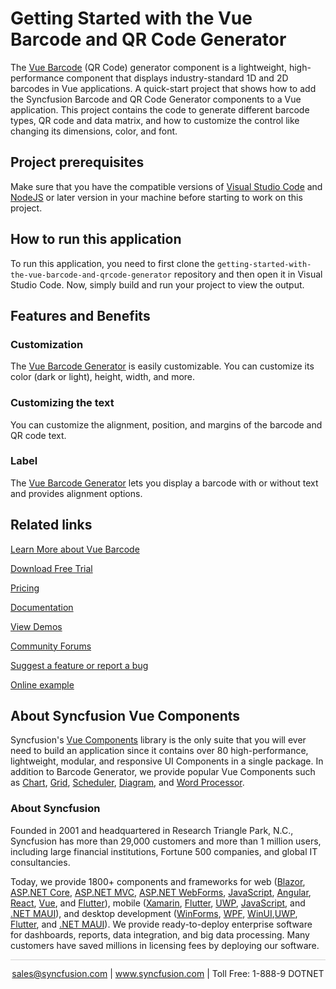# Getting Started with the Vue Barcode and QR Code Generator

The [Vue Barcode](https://www.syncfusion.com/vue-components/vue-barcode?utm_source=github&utm_medium=listing&utm_campaign=vue-barcode-github-samples) (QR Code) generator component is a lightweight, high-performance component that displays industry-standard 1D and 2D barcodes in Vue applications. A quick-start project that shows how to add the Syncfusion Barcode and QR Code Generator components to a Vue application. This project contains the code to generate different barcode types, QR code and data matrix, and how to customize the control like changing its dimensions, color, and font.

## Project prerequisites
Make sure that you have the compatible versions of [Visual Studio Code](https://code.visualstudio.com/download ) and [NodeJS](https://nodejs.org/en/download) or later version in your machine before starting to work on this project.

## How to run this application
To run this application, you need to first clone the `getting-started-with-the-vue-barcode-and-qrcode-generator` repository and then open it in Visual Studio Code. Now, simply build and run your project to view the output.


## Features and Benefits

### Customization

The [Vue Barcode Generator](https://www.syncfusion.com/vue-components/vue-barcode?utm_source=github&utm_medium=listing&utm_campaign=vue-barcode-github-samples) is easily customizable. You can customize its color (dark or light), height, width, and more.

### Customizing the text

You can customize the alignment, position, and margins of the barcode and QR code text.

### Label

The [Vue Barcode Generator](https://www.syncfusion.com/vue-components/vue-barcode?utm_source=github&utm_medium=listing&utm_campaign=vue-barcode-github-samples) lets you display a barcode with or without text and provides alignment options.

## Related links
[Learn More about Vue Barcode](https://www.syncfusion.com/vue-components/vue-barcode?utm_source=github&utm_medium=listing&utm_campaign=vue-barcode-github-samples)

[Download Free Trial](https://www.syncfusion.com/downloads/vue?utm_source=github&utm_medium=listing&utm_campaign=vue-grid-github-samples)

[Pricing](https://www.syncfusion.com/sales/teamlicense?utm_source=github&utm_medium=listing&utm_campaign=vue-barcode-github-samples)

[Documentation](https://ej2.syncfusion.com/vue/documentation/barcode/getting-started?utm_source=github&utm_medium=listing&utm_campaign=vue-barcode-github-samples)

[View Demos](https://github.com/SyncfusionExamples/getting-started-with-the-vue-barcode-and-qrcode-generator?utm_source=github&utm_medium=listing&utm_campaign=vue-barcode-github-samples)

[Community Forums](https://www.syncfusion.com/forums/vue-components?utm_source=github&utm_medium=listing&utm_campaign=vue-barcode-github-samples)

[Suggest a feature or report a bug](https://www.syncfusion.com/feedback/vue?utm_source=github&utm_medium=listing&utm_campaign=vue-barcode-github-samples)

[Online example](https://ej2.syncfusion.com/vue/demos/#/bootstrap5/barcode/ean8.html?utm_source=github&utm_medium=listing&utm_campaign=vue-barcode-github-samples)

## About Syncfusion Vue Components

Syncfusion's [Vue Components](https://www.syncfusion.com/vue-components?utm_source=github&utm_medium=listing&utm_campaign=vue-barcode-github-samples) library is the only suite that you will ever need to build an application since it contains over 80 high-performance, lightweight, modular, and responsive UI Components in a single package. In addition to Barcode Generator, we provide popular Vue Components such as [Chart](https://www.syncfusion.com/vue-components/vue-charts?utm_source=github&utm_medium=listing&utm_campaign=vue-barcode-github-samples), [Grid](https://www.syncfusion.com/vue-components/vue-grid?utm_source=github&utm_medium=listing&utm_campaign=vue-barcode-github-samples), [Scheduler](https://www.syncfusion.com/vue-components/vue-scheduler?utm_source=github&utm_medium=listing&utm_campaign=vue-barcode-github-samples), [Diagram](https://www.syncfusion.com/vue-components/vue-diagram?utm_source=github&utm_medium=listing&utm_campaign=vue-barcode-github-samples), and [Word Processor](https://www.syncfusion.com/vue-components/vue-word-processor?utm_source=github&utm_medium=listing&utm_campaign=vue-barcode-github-samples).

### About Syncfusion
Founded in 2001 and headquartered in Research Triangle Park, N.C., Syncfusion has more than 29,000 customers and more than 1 million users, including large financial institutions, Fortune 500 companies, and global IT consultancies.

Today, we provide 1800+ components and frameworks for web ([Blazor](https://www.syncfusion.com/blazor-components?utm_source=github&utm_medium=listing&utm_campaign=vue-barcode-github-samples), [ASP.NET Core](https://www.syncfusion.com/aspnet-core-ui-controls?utm_source=github&utm_medium=listing&utm_campaign=vue-barcode-github-samples), [ASP.NET MVC](https://www.syncfusion.com/aspnet-mvc-ui-controls?utm_source=github&utm_medium=listing&utm_campaign=vue-barcode-github-samples), [ASP.NET WebForms](https://www.syncfusion.com/jquery/aspnet-webforms-ui-controls?utm_source=github&utm_medium=listing&utm_campaign=vue-barcode-github-samples), [JavaScript](https://www.syncfusion.com/javascript-ui-controls?utm_source=github&utm_medium=listing&utm_campaign=vue-barcode-github-samples), [Angular](https://www.syncfusion.com/angular-components?utm_source=github&utm_medium=listing&utm_campaign=vue-barcode-github-samples), [React](https://www.syncfusion.com/react-components?utm_source=github&utm_medium=listing&utm_campaign=vue-barcode-github-samples), [Vue](https://www.syncfusion.com/vue-components?utm_source=github&utm_medium=listing&utm_campaign=vue-barcode-github-samples), and [Flutter](https://www.syncfusion.com/flutter-widgets?utm_source=github&utm_medium=listing&utm_campaign=vue-barcode-github-samples)), mobile ([Xamarin](https://www.syncfusion.com/xamarin-ui-controls?utm_source=github&utm_medium=listing&utm_campaign=vue-barcode-github-samples), [Flutter](https://www.syncfusion.com/flutter-widgets?utm_source=github&utm_medium=listing&utm_campaign=vue-barcode-github-samples), [UWP](https://www.syncfusion.com/uwp-ui-controls?utm_source=github&utm_medium=listing&utm_campaign=vue-barcode-github-samples), [JavaScript](https://www.syncfusion.com/javascript-ui-controls?utm_source=github&utm_medium=listing&utm_campaign=vue-barcode-github-samples), and [.NET MAUI](https://www.syncfusion.com/maui-controls?utm_source=github&utm_medium=listing&utm_campaign=vue-barcode-github-samples)), and desktop development ([WinForms](https://www.syncfusion.com/winforms-ui-controls?utm_source=github&utm_medium=listing&utm_campaign=vue-barcode-github-samples), [WPF](https://www.syncfusion.com/wpf-controls?utm_source=github&utm_medium=listing&utm_campaign=vue-barcode-github-samples), [WinUI](https://www.syncfusion.com/winui-controls?utm_source=github&utm_medium=listing&utm_campaign=vue-barcode-github-samples),[UWP](https://www.syncfusion.com/uwp-ui-controls?utm_source=github&utm_medium=listing&utm_campaign=vue-barcode-github-samples), [Flutter](https://www.syncfusion.com/flutter-widgets?utm_source=github&utm_medium=listing&utm_campaign=vue-barcode-github-samples), and [.NET MAUI](https://www.syncfusion.com/maui-controls?utm_source=github&utm_medium=listing&utm_campaign=vue-barcode-github-samples)). We provide ready-to-deploy enterprise software for dashboards, reports, data integration, and big data processing. Many customers have saved millions in licensing fees by deploying our software.

<hr style="height:0.3px;border:none;color:lightgrey;background-color:lightgrey;" />

<p align="center">
<a href="mailto:sales@syncfusion.com?Subject=Syncfusion Vue Barcode - GitHub" target="_top">sales@syncfusion.com</a> | <a href="https://www.syncfusion.com?utm_source=github&utm_medium=listing&utm_campaign=vue-barcode-github-samples)">www.syncfusion.com</a> | Toll Free: 1-888-9 DOTNET <br>
</p>

